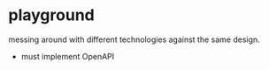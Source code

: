 # playground

messing around with different technologies against the same design.

- must implement OpenAPI
